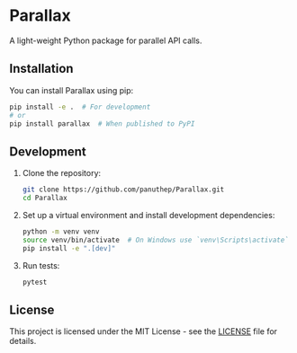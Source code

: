 # Parallax

A light-weight Python package for parallel API calls.

## Installation

You can install Parallax using pip:

```bash
pip install -e .  # For development
# or
pip install parallax  # When published to PyPI
```

## Development

1. Clone the repository:
   ```bash
   git clone https://github.com/panuthep/Parallax.git
   cd Parallax
   ```

2. Set up a virtual environment and install development dependencies:
   ```bash
   python -m venv venv
   source venv/bin/activate  # On Windows use `venv\Scripts\activate`
   pip install -e ".[dev]"
   ```

3. Run tests:
   ```bash
   pytest
   ```

## License

This project is licensed under the MIT License - see the [LICENSE](LICENSE) file for details.

